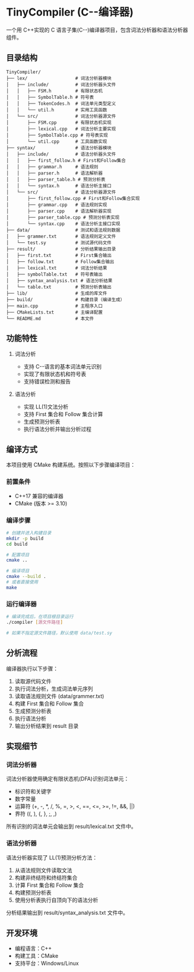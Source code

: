 # TinyCompiler (C--编译器)

一个用 C++实现的 C 语言子集(C--)编译器项目，包含词法分析器和语法分析器组件。

## 目录结构

```
TinyCompiler/
├── lex/                  # 词法分析器模块
│   ├── include/          # 词法分析器头文件
│   │   ├── FSM.h         # 有限状态机
│   │   ├── SymbolTable.h # 符号表
│   │   ├── TokenCodes.h  # 词法单元类型定义
│   │   └── util.h        # 实用工具函数
│   └── src/              # 词法分析器源文件
│       ├── FSM.cpp       # 有限状态机实现
│       ├── lexical.cpp   # 词法分析主要实现
│       ├── SymbolTable.cpp # 符号表实现
│       └── util.cpp      # 工具函数实现
├── syntax/               # 语法分析器模块
│   ├── include/          # 语法分析器头文件
│   │   ├── first_follow.h # First和Follow集合
│   │   ├── grammar.h     # 语法规则
│   │   ├── parser.h      # 语法解析器
│   │   ├── parser_table.h # 预测分析表
│   │   └── syntax.h      # 语法分析主接口
│   └── src/              # 语法分析器源文件
│       ├── first_follow.cpp # First和Follow集合实现
│       ├── grammar.cpp   # 语法规则实现
│       ├── parser.cpp    # 语法解析器实现
│       ├── parser_table.cpp # 预测分析表实现
│       └── syntax.cpp    # 语法分析主接口实现
├── data/                 # 测试和语法规则数据
│   ├── grammer.txt       # 语法规则定义文件
│   └── test.sy           # 测试源代码文件
├── result/               # 分析结果输出目录
│   ├── first.txt         # First集合输出
│   ├── follow.txt        # Follow集合输出
│   ├── lexical.txt       # 词法分析结果
│   ├── symbolTable.txt   # 符号表输出
│   ├── syntax_analysis.txt # 语法分析结果
│   └── table.txt         # 预测分析表输出
├── lib/                  # 生成的库文件
├── build/                # 构建目录（编译生成）
├── main.cpp              # 主程序入口
├── CMakeLists.txt        # 主编译配置
└── README.md             # 本文件
```

## 功能特性

1. 词法分析

   - 支持 C--语言的基本词法单元识别
   - 实现了有限状态机和符号表
   - 支持错误检测和报告

2. 语法分析
   - 实现 LL(1)文法分析
   - 支持 First 集合和 Follow 集合计算
   - 生成预测分析表
   - 执行语法分析并输出分析过程

## 编译方式

本项目使用 CMake 构建系统。按照以下步骤编译项目：

### 前置条件

- C++17 兼容的编译器
- CMake (版本 >= 3.10)

### 编译步骤

```bash
# 创建并进入构建目录
mkdir -p build
cd build

# 配置项目
cmake ..

# 编译项目
cmake --build .
# 或者直接使用
make
```

### 运行编译器

```bash
# 编译完成后，在项目根目录运行
./compiler [源文件路径]

# 如果不指定源文件路径，默认使用 data/test.sy
```

## 分析流程

编译器执行以下步骤：

1. 读取源代码文件
2. 执行词法分析，生成词法单元序列
3. 读取语法规则文件 (data/grammer.txt)
4. 构建 First 集合和 Follow 集合
5. 生成预测分析表
6. 执行语法分析
7. 输出分析结果到 result 目录

## 实现细节

### 词法分析器

词法分析器使用确定有限状态机(DFA)识别词法单元：

- 标识符和关键字
- 数字常量
- 运算符 (+, -, \*, /, %, =, >, <, ==, <=, >=, !=, &&, ||)
- 界符 ((, ), {, }, ;, ,)

所有识别的词法单元会输出到 result/lexical.txt 文件中。

### 语法分析器

语法分析器实现了 LL(1)预测分析方法：

1. 从语法规则文件读取文法
2. 构建非终结符和终结符集合
3. 计算 First 集合和 Follow 集合
4. 构建预测分析表
5. 使用分析表执行自顶向下的语法分析

分析结果输出到 result/syntax_analysis.txt 文件中。

## 开发环境

- 编程语言：C++
- 构建工具：CMake
- 支持平台：Windows/Linux
